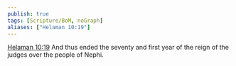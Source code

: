 ```yaml
---
publish: true
tags: [Scripture/BoM, noGraph]
aliases: ["Helaman 10:19"]
---
```

[Helaman 10:19](https://churchofjesuschrist.org/study/scriptures/bofm/hel/10?lang=eng&id=p19#p19) And thus ended the seventy and first year of the reign of the judges over the people of Nephi.




